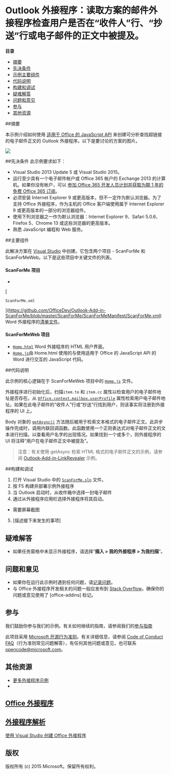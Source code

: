 # <a name="outlook-add-in:-a-mail-add-in-for-a-read-scenario-that-checks-whether-the-user-is-mentioned-on-the-to-line,-cc-line-or-body-of-an-email."></a>Outlook 外接程序：读取方案的邮件外接程序检查用户是否在“收件人”行、“抄送”行或电子邮件的正文中被提及。

**目录**

* [摘要](#summary)
* [先决条件](#prerequisites)
* [示例主要组件](#components)
* [代码说明](#codedescription)
* [构建和调试](#build)
* [疑难解答](#troubleshooting)
* [问题和意见](#questions)
* [参与](#contribute)
* [其他资源](#additional-resources)

<a name="summary"></a>
##<a name="summary"></a>摘要

本示例介绍如何使用 [适用于 Office 的 JavaScript API](https://msdn.microsoft.com/library/b27e70c3-d87d-4d27-85e0-103996273298(v=office.15)) 来创建可分析查找超链接的电子邮件正文的 Outlook 外接程序。以下是要讨论的方案的图片。

 ![](../https://github.com/OfficeDev/Outlook-Add-in-ScanForMe/blob/master/readme-images/screenshot1.PNG)

<a name="prerequisites"></a>
##<a name="prerequisites"></a>先决条件
此示例要求如下：  

  - Visual Studio 2013 Update 5 或 Visual Studio 2015。  
  - 运行至少具有一个电子邮件帐户或 Office 365 帐户的 Exchange 2013 的计算机。如果你没有帐户，可以 [参加 Office 365 开发人员计划并获取为期 1 年的免费 Office 365 订阅](https://aka.ms/devprogramsignup)。
  - 必须安装 Internet Explorer 9 或更高版本，但不一定作为默认浏览器。为了支持 Office 外接程序，作为主机的 Office 客户端使用属于 Internet Explorer 9 或更高版本的一部分的浏览器组件。
  - 使用下列浏览器之一作为默认浏览器：Internet Explorer 9、Safari 5.0.6、Firefox 5、Chrome 13 或这些浏览器的更高版本。
  - 熟悉 JavaScript 编程和 Web 服务。

<a name="components"></a>
##<a name="key-components"></a>主要组件

此解决方案在 [Visual Studio](https://msdn.microsoft.com/library/office/fp179827.aspx#Tools_CreatingWithVS) 中创建。它包含两个项目 - ScanForMe 和 ScanForMeWeb。以下是这些项目中关键文件的列表。 
#### <a name="scanforme-project"></a>ScanForMe 项目

* 
  [
  ```ScanForMe.xml```
  ](https://github.com/OfficeDev/Outlook-Add-in-ScanForMe/blob/master/ScanForMe/ScanForMeManifest/ScanForMe.xml) Word 外接程序的[清单文件](https://msdn.microsoft.com/library/office/jj220082.aspx#StartBuildingApps_AnatomyofApp)。

#### <a name="scanformeweb-project"></a>ScanForMeWeb 项目

* [```Home.html```](https://github.com/OfficeDev/Outlook-Add-in-ScanForMe/blob/master/ScanForMeWeb/AppRead/Home/Home.html) Word 外接程序的 HTML 用户界面。
* [```Home.js```](https://github.com/OfficeDev/Outlook-Add-in-ScanForMe/blob/master/ScanForMeWeb/AppRead/Home/Home.js)由 Home.html 使用的与使用适用于 Office 的 JavaScript API 的 Word 进行交互的 JavaScript 代码。 


<a name="codedescription"></a>
##<a name="description-of-the-code"></a>代码说明

此示例的核心逻辑在于 ScanForMeWeb 项目中的 [```Home.js```](https://github.com/OfficeDev/Outlook-Add-in-ScanForMe/blob/master/ScanForMeWeb/AppRead/Home/Home.js) 文件。 

外接程序进行初始化后，扫描`item.to` 和 `item.cc` 属性以检查用户的电子邮件地址是否存在。从 [```Office.context.mailbox.userProfile```](https://msdn.microsoft.com/library/office/fp160976.aspx) 属性检索用户电子邮件地址。如果在此电子邮件的“收件人”行或“抄送”行找到用户，则该事实将注册到外接程序的 UI 上。 

Body 对象的 [```getAsync()```](https://msdn.microsoft.com/library/office/mt269089.aspx) 方法随后被用于检索文本格式的电子邮件正文。此异步操作完成时，调用内联回调函数。此函数使用一个正则表达式对电子邮件正文的文本进行扫描，以查看用户名字的出现情况。如果找到一个或多个，则外接程序的 UI 将注释“用户在电子邮件正文中被提及”。 

>注意：有关使用 getAsync 检索 HTML 格式的电子邮件正文的示例，请参阅 [Outlook-Add-in-LinkRevealer](https://github.com/OfficeDev/Outlook-Add-in-LinkRevealer) 示例。 


<a name="build"></a>
##<a name="build-and-debug"></a>构建和调试
1. 打开 Visual Studio 中的 [```ScanForMe.sln```](ScanForMe.sln) 文件。
2. 按 F5 构建并部署示例外接程序 
3. 当 Outlook 启动时，从收件箱中选择一封电子邮件
4. 通过从外接程序应用栏选择外接程序将其启动。

 - 需要屏幕截图


5. [描述接下来发生的事项]


<a name="troubleshooting"></a>
## <a name="troubleshooting"></a>疑难解答

- 如果任务窗格中未显示外接程序，请选择“**插入 > 我的外接程序 > 为我扫描**”。

<a name="questions"></a>
## <a name="questions-and-comments"></a>问题和意见

- 如果你在运行此示例时遇到任何问题，请[记录问题](https://github.com/OfficeDev/Outlook-Add-in-ScanForMe/issues)。
- 与 Office 外接程序开发相关的问题一般应发布到 [Stack Overflow](http://stackoverflow.com/questions/tagged/office-addins)。确保你的问题或意见使用了 [office-addins] 标记。


<a name="contribute"></a>
## <a name="contributing"></a>参与 ##
我们鼓励你参与我们的示例。有关如何继续的指南，请参阅我们的[参与指南](./Contributing.md)

此项目采用 [Microsoft 开源行为准则](https://opensource.microsoft.com/codeofconduct/)。有关详细信息，请参阅 [Code of Conduct FAQ](https://opensource.microsoft.com/codeofconduct/faq/)（行为准则常见问题解答），有任何其他问题或意见，也可联系 [opencode@microsoft.com](mailto:opencode@microsoft.com)。


<a name="additional-resources"></a>
## <a name="additional-resources"></a>其他资源 ##

- [更多外接程序示例](https://github.com/OfficeDev?utf8=%E2%9C%93&query=-Add-in)
- 
  [Office 外接程序](http://msdn.microsoft.com/library/office/jj220060.aspx)
- 
  [外接程序解析](https://msdn.microsoft.com/library/office/jj220082.aspx#StartBuildingApps_AnatomyofApp)
- 
  [使用 Visual Studio 创建 Office 外接程序](https://msdn.microsoft.com/library/office/fp179827.aspx#Tools_CreatingWithVS)


## <a name="copyright"></a>版权
版权所有 (c) 2015 Microsoft。保留所有权利。
